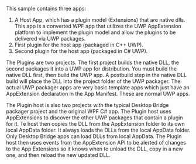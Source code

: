 This sample contains three apps:
1) A Host App, which has a plugin model (Extensions) that are native dlls. This app is a converted WPF app that utilizes the UWP AppExtension platform to implement the plugin model and allow the plugins to be delivered via UWP packages.
2) First plugin for the host app (packaged in C++ UWP).
3) Second plugin for the host app (packaged in C# UWP).

The Plugins are two projects. The first project builds the native DLL, the second packages it into a UWP app for distribution. You must build the native DLL first, then build the UWP app. A postbuild step in the native DLL build will place the DLL into the project folder of the UWP packager. The actual UWP packager apps are very basic template apps which just have an AppExtension declaration in the App Manifest. These are normal UWP apps.

The Plugin host is also two projects with the typical Desktop Bridge packager project and the original WPF C# app. The Plugin host uses AppExtensions to discover the other UWP packages that contain a plugin for it. Te host then copies the DLL from the AppExtension folder to its own local AppData folder. It always loads the DLLs from the local AppData folder. Only Desktop Bridge apps can load DLLs from local AppData. The Plugin host then uses events from the AppExtension API to be alerted of changes to the App Extensions so it knows when to unload the DLL, copy in a new one, and then reload the new updated DLL. 
